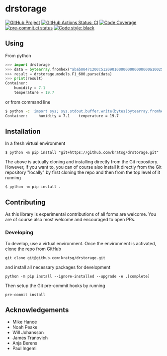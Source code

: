 # drstorage

[![GitHub Project](https://img.shields.io/badge/GitHub--blue?style=social&logo=GitHub)](https://github.com/kratsg/drstorage)
[![GitHub Actions Status: CI](https://github.com/kratsg/drstorage/workflows/CI/badge.svg?branch=master)](https://github.com/kratsg/drstorage/actions?query=workflow%3ACI+branch%3Amaster)
[![Code Coverage](https://codecov.io/gh/kratsg/drstorage/graph/badge.svg?branch=master)](https://codecov.io/gh/kratsg/drstorage?branch=master)
[![pre-commit.ci status](https://results.pre-commit.ci/badge/github/kratsg/drstorage/master.svg)](https://results.pre-commit.ci/latest/github/kratsg/drstorage/master)
[![Code style: black](https://img.shields.io/badge/code%20style-black-000000.svg)](https://github.com/psf/black)

## Using

From python

```python
>>> import drstorage
>>> data = bytearray.fromhex("abab00471200c5120901000000000000000a10025810000000000000140d0a")
>>> result = drstorage.models.F1_600.parse(data)
>>> print(result)
Container:
    humidity = 7.1
    temperature = 19.7

```

or from command line

```bash
$ python -c 'import sys; sys.stdout.buffer.write(bytes(bytearray.fromhex("abab00471200c5120901000000000000000a10025810000000000000140d0a")))' | drstorage parse --model F1_600
Container:     humidity = 7.1    temperature = 19.7
```

## Installation

In a fresh virtual environment

```
$ python -m pip install "git+https://github.com/kratsg/drstorage.git"
```

The above is actually cloning and installing directly from the Git repository.
However, if you want to, you can of course also install it directly from the Git repository "locally" by first cloning the repo and then from the top level of it running

```
$ python -m pip install .
```

## Contributing

As this library is experimental contributions of all forms are welcome.
You are of course also most welcome and encouraged to open PRs.

### Developing

To develop, use a virtual environment.
Once the environment is activated, clone the repo from GitHub

```
git clone git@github.com:kratsg/drstorage.git
```

and install all necessary packages for development

```
python -m pip install --ignore-installed --upgrade -e .[complete]
```

Then setup the Git pre-commit hooks by running

```
pre-commit install
```

## Acknowledgements

* Mike Hance
* Noah Peake
* Will Johansson
* James Tranovich
* Anja Berens
* Paul Ingemi
